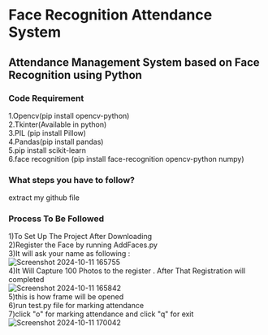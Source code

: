 # Face Recognition Attendance System
## Attendance Management System based on Face Recognition using Python
### Code Requirement
1.Opencv(pip install opencv-python) <br> 
2.Tkinter(Available in python)  <br> 
3.PIL (pip install Pillow) <br> 
4.Pandas(pip install pandas) <br> 
5.pip install scikit-learn <br> 
6.face recognition (pip install face-recognition opencv-python numpy) <br> 
### What steps you have to follow?
extract my github file <br> 
### Process To Be Followed 
1)To Set Up The Project After Downloading <br> 
2)Register the Face by running AddFaces.py <br> 
3)It will ask your name as following : <br> 
![Screenshot 2024-10-11 165755](https://github.com/user-attachments/assets/3cd6945d-7968-4cfc-bdc4-69f19395042a) <br> 
4)It Will Capture 100 Photos to the register . After That Registration will completed <br> 
![Screenshot 2024-10-11 165842](https://github.com/user-attachments/assets/7e7cbd7f-d65a-4549-898b-aa04e92b8cf5) <br> 
5)this is how frame will be opened <br> 
6)run test.py file for marking attendance <br> 
7)click "o" for marking attendance and click "q" for exit <br> 
![Screenshot 2024-10-11 170042](https://github.com/user-attachments/assets/eb8ccf5a-39b4-4459-8ec4-7ee0685d86d4)


